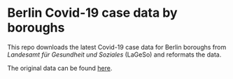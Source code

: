 # Berlin Covid-19 case data by boroughs
This repo downloads the latest Covid-19 case data for Berlin boroughs from _Landesamt für Gesundheit und Soziales_ (LaGeSo) and reformats the data.

The original data can be found [here](https://daten.berlin.de/datensaetze/covid-19-berlin-verteilung-den-bezirken-gesamtübersicht).

